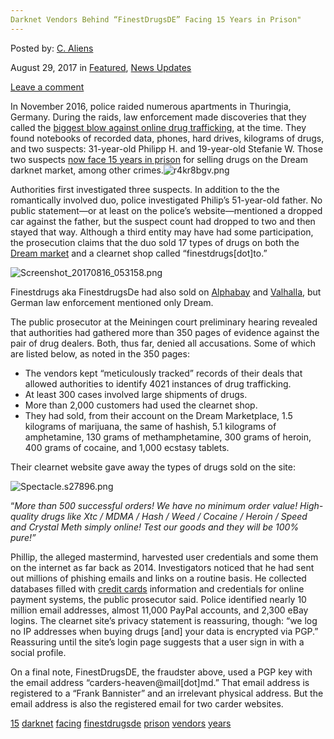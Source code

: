 ```yaml
---
Darknet Vendors Behind “FinestDrugsDE” Facing 15 Years in Prison"
---
```

<article class="post-listing post-22241 post type-post status-publish format-standard has-post-thumbnail hentry  tag-1886 tag-darknet tag-facing tag-finestdrugsde tag-prison tag-vendors tag-years">
    
<div class="post-inner">
    
    
        
<span>Posted by: <a href="https://www.deepdotweb.com/author/caliens/" title="">C. Aliens </a></span>
    
    
<span>August 29, 2017</span>
<span>in <a href="https://www.deepdotweb.com/category/deepdot-news/" rel="category tag">Featured</a>, <a href="https://www.deepdotweb.com/category/news-updates/" rel="category tag">News Updates</a></span>
    
<span><a href="https://www.deepdotweb.com/2017/08/29/darknet-vendors-behind-finestdrugsde-facing-15-years-prison/#respond">Leave a comment</a></span>
</p>
<div class="clear"></div>
    
    
    
<p>In November 2016, police raided numerous apartments in Thuringia, Germany. During the raids, law enforcement made discoveries that they called the <a href="http://www.focus.de/politik/deutschland/meiningen-prozess-beginnt-drogen-im-darknet-verkauft-dealern-drohen-15-jahre-haft_id_7471173.html">biggest blow against online drug trafficking</a>, at the time. They found notebooks of recorded data, phones, hard drives, kilograms of drugs, and two suspects: 31-year-old Philipp H. and 19-year-old Stefanie W. Those two suspects <a href="https://www.google.com/amp/s/www.deepdotweb.com/2017/05/11/darknet-vendor-faces-many-years-3700-sales/amp/">now face 15 years in prison</a> for selling drugs on the Dream darknet market, among other crimes.<img class="wp-image-22252 aligncenter" src="/imgs/2017/08/r4kr8bgv-png.png" alt="r4kr8bgv.png" srcset="/imgs/2017/08/r4kr8bgv-png.png 720w, /imgs/2017/08/r4kr8bgv-png-300x96.png 300w" sizes="(max-width: 720px) 100vw, 720px" /></p>
<p>Authorities first investigated three suspects. In addition to the the romantically involved duo, police investigated Philip’s 51-year-old father. No public statement—or at least on the police’s website—mentioned a dropped car against the father, but the suspect count had dropped to two and then stayed that way. Although a third entity may have had some participation, the prosecution claims that the duo sold 17 types of drugs on both the <a href="https://www.deepdotweb.com/marketplace-directory/listing/dream-market">Dream market</a> and a clearnet shop called “finestdrugs[dot]to.”</p>
<p><img class="wp-image-22253 aligncenter" src="/imgs/2017/08/screenshot_20170816_053158-png.png" alt="Screenshot_20170816_053158.png" srcset="/imgs/2017/08/screenshot_20170816_053158-png.png 650w, /imgs/2017/08/screenshot_20170816_053158-png-300x152.png 300w" sizes="(max-width: 650px) 100vw, 650px" /></p>
<p>Finestdrugs aka FinestdrugsDe had also sold on <a href="https://www.deepdotweb.com/marketplace-directory/listing/alphabay">Alphabay</a> and <a href="https://www.deepdotweb.com/marketplace-directory/listing/silkkitie">Valhalla</a>, but German law enforcement mentioned only Dream.</p>
<p>The public prosecutor at the Meiningen court preliminary hearing revealed that authorities had gathered more than 350 pages of evidence against the pair of drug dealers. Both, thus far, denied all accusations. Some of which are listed below, as noted in the 350 pages:</p>
<ul>
<li>The vendors kept “meticulously tracked” records of their deals that allowed authorities to identify 4021 instances of drug trafficking.</li>
<li>At least 300 cases involved large shipments of drugs.</li>
<li>More than 2,000 customers had used the clearnet shop.</li>
<li>They had sold, from their account on the Dream Marketplace, 1.5 kilograms of marijuana, the same of hashish, 5.1 kilograms of amphetamine, 130 grams of methamphetamine, 300 grams of heroin, 400 grams of cocaine, and 1,000 ecstasy tablets.</li>
</ul>
<p>Their clearnet website gave away the types of drugs sold on the site:</p>
<p><img class="wp-image-22254 aligncenter" src="/imgs/2017/08/spectacle-s27896-png.png" alt="Spectacle.s27896.png" srcset="/imgs/2017/08/spectacle-s27896-png.png 600w, /imgs/2017/08/spectacle-s27896-png-300x175.png 300w" sizes="(max-width: 600px) 100vw, 600px" /></p>
<p>“<em>More than 500 successful orders! We have no minimum order value! High-quality drugs like Xtc / MDMA / Hash / Weed / Cocaine / Heroin / Speed and Crystal Meth simply online! Test our goods and they will be 100% pure!”</em></p>
<p>Phillip, the alleged mastermind, harvested user credentials and some them on the internet as far back as 2014. Investigators noticed that he had sent out millions of phishing emails and links on a routine basis. He collected databases filled with <a href="https://www.deepdotweb.com/tag/cybercrime/">credit cards</a> information and credentials for online payment systems, the public prosecutor said. Police identified nearly 10 million email addresses, almost 11,000 PayPal accounts, and 2,300 eBay logins. The clearnet site&#8217;s privacy statement is reassuring, though: “we log no IP addresses when buying drugs [and] your data is encrypted via PGP.” Reassuring until the site&#8217;s login page suggests that a user sign in with a social profile.</p>
<p>On a final note, FinestDrugsDE, the fraudster above, used a PGP key with the email address “carders-heaven@mail[dot]md.” That email address is registered to a “Frank Bannister” and an irrelevant physical address. But the email address is also the registered email for two carder websites.</p>
    
    
</div><!-- .entry /-->
<a href="https://www.deepdotweb.com/tag/15/" rel="tag">15</a> <a href="https://www.deepdotweb.com/tag/darknet/" rel="tag">darknet</a> <a href="https://www.deepdotweb.com/tag/facing/" rel="tag">facing</a> <a href="https://www.deepdotweb.com/tag/finestdrugsde/" rel="tag">finestdrugsde</a> <a href="https://www.deepdotweb.com/tag/prison/" rel="tag">prison</a> <a href="https://www.deepdotweb.com/tag/vendors/" rel="tag">vendors</a> <a href="https://www.deepdotweb.com/tag/years/" rel="tag">years</a></span>				<span style="display:none" class="updated">2017-08-29</span>
<div style="display:none" class="vcard author" itemprop="author" itemscope itemtype="http://schema.org/Person"><strong class="fn" itemprop="name"><a href="https://www.deepdotweb.com/author/caliens/" title="Posts by C. Aliens" rel="author">C. Aliens</a></strong></div>
    
    
</div><!-- .post-inner -->
</article><!-- .post-listing -->

